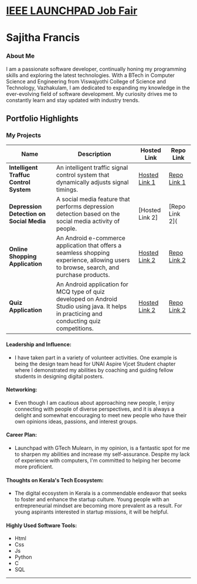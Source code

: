 # [IEEE LAUNCHPAD Job Fair](https://launchpadkerala.org/)
# Sajitha Francis

### About Me

I am a passionate software developer, continually honing my programming skills and exploring the latest technologies. With a BTech in Computer Science and Engineering from Viswajyothi College of Science and Technology, Vazhakulam, I am dedicated to expanding my knowledge in the ever-evolving field of software development. My curiosity drives me to constantly learn and stay updated with industry trends. 



## Portfolio Highlights

### My Projects

| Name                | Description                                                               | Hosted Link                              | Repo Link                                                      |
|---------------------|---------------------------------------------------------------------------|------------------------------------------|----------------------------------------------------------------|
| **Intelligent Traffuc Control System**  | An intelligent traffic signal control system that dynamically adjusts signal timings.  | [Hosted Link 1](https://drive.google.com/drive/folders/1vsoNqL31C5NfG9VWTMiEOmKnnmTpQSvH?usp=drive_link)    | [Repo Link 1](https://drive.google.com/drive/folders/1vsoNqL31C5NfG9VWTMiEOmKnnmTpQSvH?usp=drive_link)            |
| **Depression Detection on Social Media**  |  A social media feature that performs depression detection based on the social media activity of people.    | [Hosted Link 2]  | [Repo Link 2](           |
| **Online Shopping Application**  | An Android e-commerce application that offers a seamless shopping experience, allowing users to browse, search, and purchase products.     | [Hosted Link 2](https://drive.google.com/drive/folders/1kWrbXQQM_HM8RG3_-9kVTg2AC4LwM0jF?usp=drive_link) | [Repo Link 2](https://drive.google.com/drive/folders/1kWrbXQQM_HM8RG3_-9kVTg2AC4LwM0jF?usp=drive_link)    |
| **Quiz Application**  | An Android application for MCQ type of quiz developed on Android Studio using java. It helps in practicing and conducting quiz competitions.     | [Hosted Link 2](https://drive.google.com/drive/folders/1JhWeGRDS6g8lW8a6dVRAbBFs9JfmQ8WL?usp=drive_link) | [Repo Link 2](https://drive.google.com/drive/folders/1JhWeGRDS6g8lW8a6dVRAbBFs9JfmQ8WL?usp=drive_link)           |

#### Leadership and Influence:

- I have taken part in a variety of volunteer activities. One example is being the design team head for UNAI Aspire Vjcet Student chapter where I demonstrated my abilities by coaching and guiding fellow students in designing digital posters.

#### Networking:

- Even though I am cautious about approaching new people, I enjoy connecting with people of diverse perspectives, and it is always a delight and somewhat encouraging to meet new people who have their own opinions ideas, passions, and interest groups.

#### Career Plan:

- Launchpad with GTech Mulearn, in my opinion, is a fantastic spot for me to sharpen my abilities and increase my self-assurance. Despite my lack of experience with computers, I'm committed to helping her become more proficient.

#### Thoughts on Kerala's Tech Ecosystem:

- The digital ecosystem in Kerala is a commendable endeavor that seeks to foster and enhance the startup culture. Young people with an entrepreneurial mindset are becoming more prevalent as a result. For young aspirants interested in startup missions, it will be helpful.


#### Highly Used Software Tools:

- Html
- Css
- Js
- Python
- C
- SQL






---
